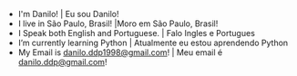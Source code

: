 - I'm Danilo! | Eu sou Danilo!
- I live in São Paulo, Brasil! |Moro em São Paulo, Brasil!
- I Speak both English and Portuguese. | Falo Ingles e Portugues
- I’m currently learning Python | Atualmente eu estou aprendendo Python
- My Email is danilo.ddp1998@gmail.com! | Meu email é danilo.ddp@gmail.com!

<!---
ddp-danilo/ddp-danilo is a ✨ special ✨ repository because its `README.md` (this file) appears on your GitHub profile.
You can click the Preview link to take a look at your changes.
--->
